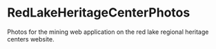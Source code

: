 # RedLakeHeritageCenterPhotos
Photos for the mining web application on the red lake regional heritage centers website.
